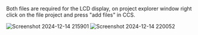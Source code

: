 Both files are required for the LCD display, on project explorer window right click on the file project and press "add files" in CCS.

![Screenshot 2024-12-14 215901](https://github.com/user-attachments/assets/f9c905d4-f262-4a39-aa41-8272795d21c6)
![Screenshot 2024-12-14 220052](https://github.com/user-attachments/assets/6c630bce-2477-44d6-b1bf-e03b0af223b6)

